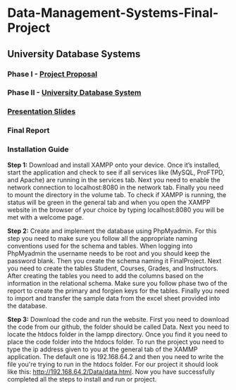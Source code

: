 # Data-Management-Systems-Final-Project
## University Database Systems
### Phase I - [Project Proposal](https://github.com/Rayyan1023/Data-Management-Systems-Final-Project/blob/main/Project%20Proposal.pdf)
### Phase II - [University Database System](https://github.com/Rayyan1023/Data-Management-Systems-Final-Project/blob/main/Project%20Phase%20II%20-%20University%20Database%20System.pdf)
### [Presentation Slides](https://github.com/Rayyan1023/Data-Management-Systems-Final-Project/blob/main/University%20Database%20System%20-%20Presentation%20Slides.pdf)
### Final Report
### Installation Guide
**Step 1:** Download and install XAMPP onto your device. Once it’s installed, start the application and check to see if all services like (MySQL, ProFTPD, and Apache) are running in the services tab. Next you need to enable the network connection to localhost:8080 in the network tab. Finally you need to mount the directory in the volume tab. To check if XAMPP is running, the status will be green in the general tab and when you open the XAMPP website in the browser of your choice by typing localhost:8080 you will be met with a welcome page.  

**Step 2:** Create and implement the database using PhpMyadmin. For this step you need to make sure you follow all the appropriate naming conventions used for the schema and tables. When logging into PhpMyadmin the username needs to be root and you should keep the password blank. Then you create the schema naming it FinalProject. Next you need to create the tables Student, Courses, Grades, and Instructors. After creating the tables you need to add the columns based on the information in the relational schema. Make sure you follow phase two of the report to create the primary and forgien keys for the tables. Finally you need to import and transfer the sample data from the excel sheet provided into the database. 

**Step 3:** Download the code and run the website. First you need to download the code from our github, the folder should be called Data. Next you need to locate the htdocs folder in the Iampp directory. Once you find it you need to place the code folder into the htdocs folder. To run the project you need to type the ip address given to you at the general tab of the XAMMP application. The default one is 192.168.64.2 and then you need to write the file you're trying to run in the htdocs folder. For our project it should look like this: http://192.168.64.2/Data/data.html. Now you have successfully completed all the steps to install and run or project.  



